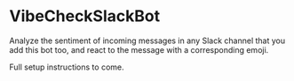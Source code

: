 # VibeCheckSlackBot
Analyze the sentiment of incoming messages in any Slack channel that you add this bot too, and react to the message with a corresponding emoji.

Full setup instructions to come.
